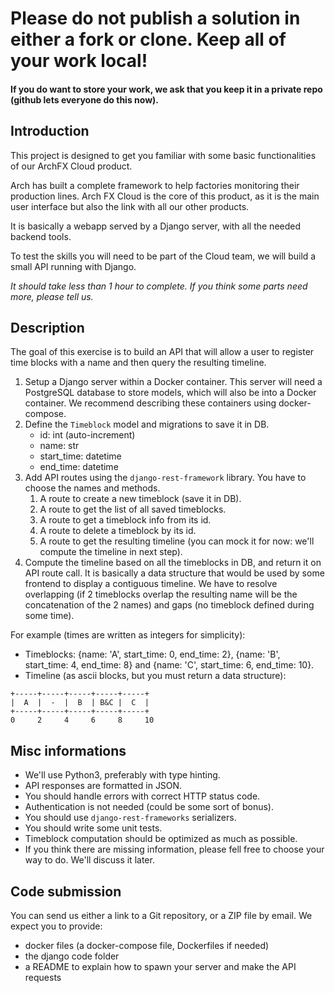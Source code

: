 # Please do not publish a solution in either a fork or clone. Keep all of your work local!
#### If you do want to store your work, we ask that you keep it in a private repo (github lets everyone do this now).

## Introduction

This project is designed to get you familiar with some basic functionalities of our ArchFX Cloud product.

Arch has built a complete framework to help factories monitoring their production lines. Arch FX Cloud is the core of
this product, as it is the main user interface but also the link with all our other products.

It is basically a webapp served by a Django server, with all the needed backend tools.

To test the skills you will need to be part of the Cloud team, we will build a small API running with Django.

*It should take less than 1 hour to complete. If you think some parts need more, please tell us.*

## Description

The goal of this exercise is to build an API that will allow a user to register time blocks with a name
and then query the resulting timeline.

1. Setup a Django server within a Docker container. This server will need a PostgreSQL database to store models, which
   will also be into a Docker container. We recommend describing these containers using docker-compose.
2. Define the `Timeblock` model and migrations to save it in DB.
   - id: int (auto-increment)
   - name: str
   - start_time: datetime
   - end_time: datetime
3. Add API routes using the `django-rest-framework` library. You have to choose the names and methods.
   1. A route to create a new timeblock (save it in DB).
   2. A route to get the list of all saved timeblocks.
   3. A route to get a timeblock info from its id.
   4. A route to delete a timeblock by its id.
   5. A route to get the resulting timeline (you can mock it for now: we'll compute the timeline in next step).
4. Compute the timeline based on all the timeblocks in DB, and return it on API route call.
   It is basically a data structure that would be used by some frontend to display a contiguous timeline.
   We have to resolve overlapping (if 2 timeblocks overlap the resulting name will be the concatenation of the 2 names)
   and gaps (no timeblock defined during some time).

For example (times are written as integers for simplicity): 
 - Timeblocks: {name: 'A', start_time: 0, end_time: 2}, {name: 'B', start_time: 4, end_time: 8} and {name: 'C', start_time: 6, end_time: 10}.
 - Timeline (as ascii blocks, but you must return a data structure):
```
+-----+-----+-----+-----+-----+
|  A  |  -  |  B  | B&C |  C  |
+-----+-----+-----+-----+-----+
0     2     4     6     8     10
```

## Misc informations

- We'll use Python3, preferably with type hinting.
- API responses are formatted in JSON.
- You should handle errors with correct HTTP status code.
- Authentication is not needed (could be some sort of bonus).
- You should use `django-rest-frameworks` serializers.
- You should write some unit tests.
- Timeblock computation should be optimized as much as possible.
- If you think there are missing information, please fell free to choose your way to do. We'll discuss it later.

## Code submission

You can send us either a link to a Git repository, or a ZIP file by email.
We expect you to provide:
 - docker files (a docker-compose file, Dockerfiles if needed)
 - the django code folder
 - a README to explain how to spawn your server and make the API requests
